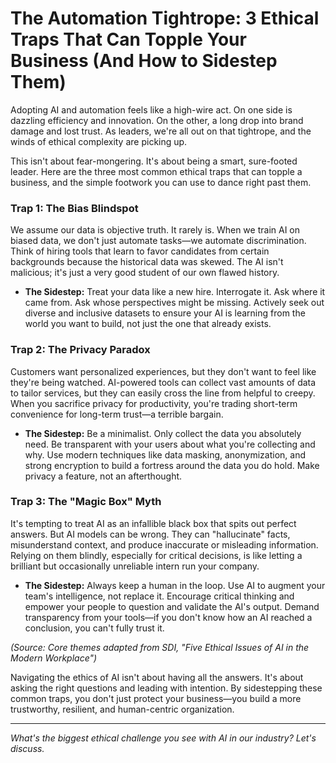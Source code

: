 # The Automation Tightrope: 3 Ethical Traps That Can Topple Your Business (And How to Sidestep Them)

Adopting AI and automation feels like a high-wire act. On one side is dazzling efficiency and innovation. On the other, a long drop into brand damage and lost trust. As leaders, we're all out on that tightrope, and the winds of ethical complexity are picking up.

This isn't about fear-mongering. It's about being a smart, sure-footed leader. Here are the three most common ethical traps that can topple a business, and the simple footwork you can use to dance right past them.

### Trap 1: The Bias Blindspot

We assume our data is objective truth. It rarely is. When we train AI on biased data, we don't just automate tasks—we automate discrimination. Think of hiring tools that learn to favor candidates from certain backgrounds because the historical data was skewed. The AI isn't malicious; it's just a very good student of our own flawed history.

*   **The Sidestep:** Treat your data like a new hire. Interrogate it. Ask where it came from. Ask whose perspectives might be missing. Actively seek out diverse and inclusive datasets to ensure your AI is learning from the world you want to build, not just the one that already exists.

### Trap 2: The Privacy Paradox

Customers want personalized experiences, but they don't want to feel like they're being watched. AI-powered tools can collect vast amounts of data to tailor services, but they can easily cross the line from helpful to creepy. When you sacrifice privacy for productivity, you're trading short-term convenience for long-term trust—a terrible bargain.

*   **The Sidestep:** Be a minimalist. Only collect the data you absolutely need. Be transparent with your users about what you're collecting and why. Use modern techniques like data masking, anonymization, and strong encryption to build a fortress around the data you do hold. Make privacy a feature, not an afterthought.

### Trap 3: The "Magic Box" Myth

It's tempting to treat AI as an infallible black box that spits out perfect answers. But AI models can be wrong. They can "hallucinate" facts, misunderstand context, and produce inaccurate or misleading information. Relying on them blindly, especially for critical decisions, is like letting a brilliant but occasionally unreliable intern run your company.

*   **The Sidestep:** Always keep a human in the loop. Use AI to augment your team's intelligence, not replace it. Encourage critical thinking and empower your people to question and validate the AI's output. Demand transparency from your tools—if you don't know how an AI reached a conclusion, you can't fully trust it.

*(Source: Core themes adapted from SDI, "Five Ethical Issues of AI in the Modern Workplace")*

Navigating the ethics of AI isn't about having all the answers. It's about asking the right questions and leading with intention. By sidestepping these common traps, you don't just protect your business—you build a more trustworthy, resilient, and human-centric organization.

---

*What's the biggest ethical challenge you see with AI in our industry? Let's discuss.*
